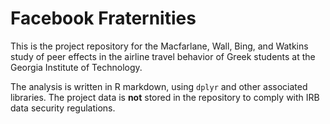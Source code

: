 Facebook Fraternities
=================================

This is the project repository for the Macfarlane, Wall, Bing, and Watkins study
of peer effects in the airline travel behavior of Greek students at the Georgia
Institute of Technology.

The analysis is written in R markdown, using `dplyr` and other associated
libraries. The project data is **not** stored in the repository to comply with
IRB data security regulations.



